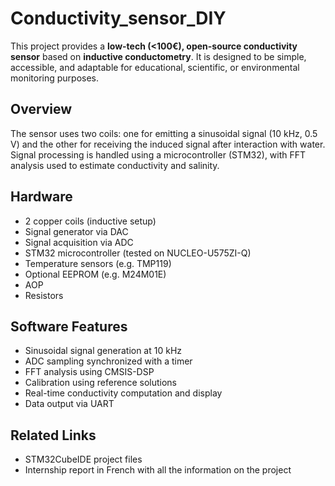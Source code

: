 # Conductivity_sensor_DIY

This project provides a **low-tech (<100€), open-source conductivity sensor** based on **inductive conductometry**. It is designed to be simple, accessible, and adaptable for educational, scientific, or environmental monitoring purposes.

## Overview

The sensor uses two coils: one for emitting a sinusoidal signal (10 kHz, 0.5 V) and the other for receiving the induced signal after interaction with water. Signal processing is handled using a microcontroller (STM32), with FFT analysis used to estimate conductivity and salinity.

## Hardware

- 2 copper coils (inductive setup)
- Signal generator via DAC
- Signal acquisition via ADC
- STM32 microcontroller (tested on NUCLEO-U575ZI-Q)
- Temperature sensors (e.g. TMP119)
- Optional EEPROM (e.g. M24M01E)
- AOP
- Resistors

## Software Features

- Sinusoidal signal generation at 10 kHz
- ADC sampling synchronized with a timer
- FFT analysis using CMSIS-DSP
- Calibration using reference solutions
- Real-time conductivity computation and display
- Data output via UART

## Related Links

- STM32CubeIDE project files
- Internship report in French with all the information on the project
